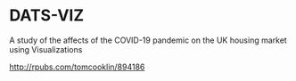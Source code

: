 # DATS-VIZ
A study of the affects of the COVID-19 pandemic on the UK housing market using Visualizations

http://rpubs.com/tomcooklin/894186
